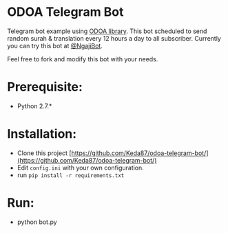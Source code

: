 # ODOA Telegram Bot
Telegram bot example using [ODOA library](https://github.com/Keda87/python-quran-odoa).
This bot scheduled to send random surah & translation every 12 hours a day to all subscriber.
Currently you can try this bot at [@NgajiBot](https://telegram.me/ngajibot).

Feel free to fork and modify this bot with your needs.

# Prerequisite:
- Python 2.7.*

# Installation:
- Clone this project [https://github.com/Keda87/odoa-telegram-bot/](https://github.com/Keda87/odoa-telegram-bot/)
- Edit `config.ini` with your own configuration.
- run `pip install -r requirements.txt`

# Run:
- python bot.py
